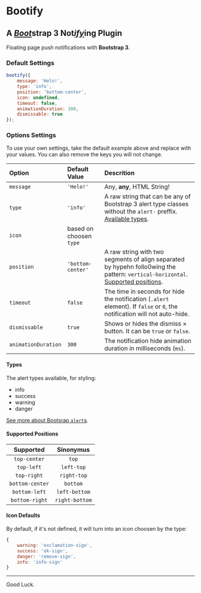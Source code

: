 # Bootify
## A [*Boot*][0]strap 3 Not[*ify*][1]ing Plugin
Floating page push notifications with **Bootstrap 3**.

[0]: getbootstrap.com.br
[1]: github.com/odahcam/bootify

### Default Settings

```javascript
bootify({
    message: 'Helo!',
    type: 'info',
    position: 'bottom-center',
    icon: undefined,
    timeout: false,
    animationDuration: 300,
    dismissable: true
});
```

### Options Settings

To use your own settings, take the default example above and replace with your values. You can also remove the keys you will not change.

Option | Default Value | Descrition
:--- | :--- | :---
`message` | `'Helo!'` | Any, **any**, HTML String!
`type` | `'info'` | A raw string that can be any of Bootstrap 3 alert type classes without the `alert-` preffix. [Available types](#types).
`icon` | based on choosen `type` || `undefined` | An icon following the standard Bootstrap 3 glyphicons name without the `glyphicon-` preffix. [Icons choosen by type](#icon-defaults).
`position` | `'bottom-center'` | A raw string with two segments of align separated by hypehn follo0wing the pattern: `vertical-horizontal`. [Supported positions](#supported-positions).
`timeout` | `false` | The time in seconds for hide the notification (`.alert` element). If `false` or `0`, the notification will not auto-hide. 
`dismissable` | `true` | Shows or hides the dismiss &times; button. It can be `true` or `false`.
`animationDuration` | `300` | The notification hide animation duration in milliseconds (`ms`).

#### Types

The alert types available, for styling:

 - info
 - success
 - warning
 - danger
 
 [See more about Bootsrap `alert`s](https://getbootstrap.com/components/#alerts).


#### Supported Positions

Supported | Sinonymus
:---: | :---:
`top-center` | `top`
`top-left` | `left-top`
`top-right` | `right-top`
`bottom-center` | `bottom`
`bottom-left` | `left-bottom`
`bottom-right` | `right-bottom`

#### Icon Defaults

By default, if it's not defined, it will turn into an icon choosen by the type:

```javascript
{
    warning: 'exclamation-sign',
    success: 'ok-sign',
    danger: 'remove-sign',
    info: 'info-sign'
}
```
----

Good Luck.
